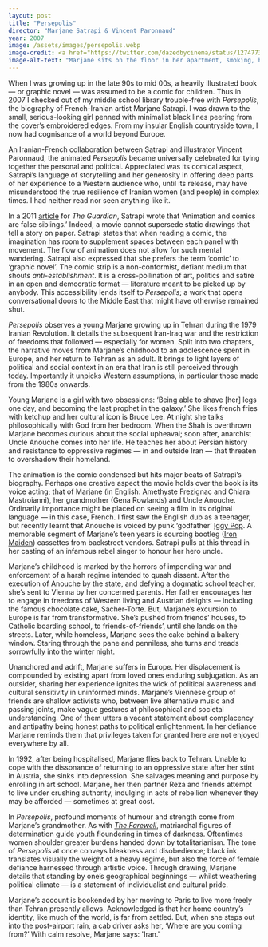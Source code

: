 ```yaml
---
layout: post
title: "Persepolis"
director: "Marjane Satrapi & Vincent Paronnaud"
year: 2007
image: /assets/images/persepolis.webp
image-credit: <a href="https://twitter.com/dazedbycinema/status/1274773809657081856/photo/3">Diaphana</a>
image-alt-text: "Marjane sits on the floor in her apartment, smoking, her head is bowed and her eyes closed"
---
```


When I was growing up in the late 90s to mid 00s, a heavily illustrated book — or graphic novel — was assumed to be a comic for children. Thus in 2007 I checked out of my middle school library trouble-free with _Persepolis_, the biography of French-Iranian artist Marjane Satrapi. I was drawn to the small, serious-looking girl penned with minimalist black lines peering from the cover’s embroidered edges. From my insular English countryside town, I now had cognisance of a world beyond Europe.

An Iranian-French collaboration between Satrapi and illustrator Vincent Paronnaud, the animated _Persepolis_ became universally celebrated for tying together the personal and political. Appreciated was its comical aspect, Satrapi’s language of storytelling and her generosity in offering deep parts of her experience to a Western audience who, until its release, may have misunderstood the true resilience of Iranian women (and people) in complex times. I had neither read nor seen anything like it.

In a 2011 [article](https://www.theguardian.com/film/2011/jun/16/how-to-film-a-graphic-novel) for _The Guardian_, Satrapi wrote that ‘Animation and comics are false siblings.’ Indeed, a movie cannot supersede static drawings that tell a story on paper. Satrapi states that when reading a comic, the imagination has room to supplement spaces between each panel with movement. The flow of animation does not allow for such mental wandering. Satrapi also expressed that she prefers the term ‘comic’ to ‘graphic novel’. The comic strip is a non-conformist, defiant medium that shouts _anti-establishment_. It is a cross-pollination of art, politics and satire in an open and democratic format — literature meant to be picked up by anybody. This accessibility lends itself to _Persepolis_; a work that opens conversational doors to the Middle East that might have otherwise remained shut.

_Persepolis_ observes a young Marjane growing up in Tehran during the 1979 Iranian Revolution. It details the subsequent Iran-Iraq war and the restriction of freedoms that followed — especially for women. Split into two chapters, the narrative moves from Marjane’s childhood to an adolescence spent in Europe, and her return to Tehran as an adult. It brings to light layers of political and social context in an era that Iran is still perceived through today. Importantly it unpicks Western assumptions, in particular those made from the 1980s onwards.

Young Marjane is a girl with two obsessions: ‘Being able to shave [her] legs one day, and becoming the last prophet in the galaxy.’ She likes french fries with ketchup and her cultural icon is Bruce Lee. At night she talks philosophically with God from her bedroom. When the Shah is overthrown Marjane becomes curious about the social upheaval; soon after, anarchist Uncle Anouche comes into her life. He teaches her about Persian history and resistance to oppressive regimes — in and outside Iran — that threaten to overshadow their homeland.

The animation is the comic condensed but hits major beats of Satrapi’s biography. Perhaps one creative aspect the movie holds over the book is its voice acting; that of Marjane (in English: Amethyste Frezignac and Chiara Mastroianni), her grandmother (Gena Rowlands) and Uncle Anouche. Ordinarily importance might be placed on seeing a film in its original language — in this case, French. I first saw the English dub as a teenager, but recently learnt that Anouche is voiced by punk ‘godfather’ [Iggy Pop](https://www.vulture.com/2007/10/persepolis_creator_marjane_sat.html). A memorable segment of Marjane’s teen years is sourcing bootleg ([Iron Maiden](https://www.youtube.com/watch?v=mF0bt2i9QW0&ab_channel=Ian)) cassettes from backstreet vendors. Satrapi pulls at this thread in her casting of an infamous rebel singer to honour her hero uncle.

Marjane’s childhood is marked by the horrors of impending war and enforcement of a harsh regime intended to quash dissent. After the execution of Anouche by the state, and defying a dogmatic school teacher, she’s sent to Vienna by her concerned parents. Her father encourages her to engage in freedoms of Western living and Austrian delights — including the famous chocolate cake, Sacher-Torte. But, Marjane’s excursion to Europe is far from transformative. She’s pushed from friends’ houses, to Catholic boarding school, to friends-of-friends’, until she lands on the streets. Later, while homeless, Marjane sees the cake behind a bakery window. Staring through the pane and penniless, she turns and treads sorrowfully into the winter night.

Unanchored and adrift, Marjane suffers in Europe. Her displacement is compounded by existing apart from loved ones enduring subjugation. As an outsider, sharing her experience ignites the wick of political awareness and cultural sensitivity in uninformed minds. Marjane’s Viennese group of friends are shallow activists who, between live alternative music and passing joints, make vague gestures at philosophical and societal understanding. One of them utters a vacant statement about complacency and antipathy being honest paths to political enlightenment. In her defiance Marjane reminds them that privileges taken for granted here are not enjoyed everywhere by all.

In 1992, after being hospitalised, Marjane flies back to Tehran. Unable to cope with the dissonance of returning to an oppressive state after her stint in Austria, she sinks into depression. She salvages meaning and purpose by enrolling in art school. Marjane, her then partner Reza and friends attempt to live under crushing authority, indulging in acts of rebellion whenever they may be afforded — sometimes at great cost.

In _Persepolis_, profound moments of humour and strength come from Marjane’s grandmother. As with _[The Farewell](https://medium.com/@zoedowney/my-year-at-the-movies-day-4-9f77490e4d4b)_, matriarchal figures of determination guide youth floundering in times of darkness. Oftentimes women shoulder greater burdens handed down by totalitarianism. The tone of _Persepolis_ at once conveys bleakness and disobedience; black ink translates visually the weight of a heavy regime, but also the force of female defiance harnessed through artistic voice. Through drawing, Marjane details that standing by one’s geographical beginnings — whilst weathering political climate — is a statement of individualist and cultural pride.

Marjane’s account is bookended by her moving to Paris to live more freely than Tehran presently allows. Acknowledged is that her home country’s identity, like much of the world, is far from settled. But, when she steps out into the post-airport rain, a cab driver asks her, ‘Where are you coming from?’ With calm resolve, Marjane says: 'Iran.'
